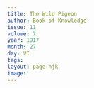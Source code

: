```yaml
---
title: The Wild Pigeon
author: Book of Knowledge
issue: 11
volume: 7
year: 1917
month: 27
day: VI
tags:
layout: page.njk
image:
---
```





